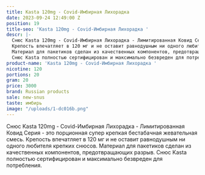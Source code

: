 ```yaml
---
title: Kasta 120mg - Covid-Имбирная Лихорадка
date: 2023-09-24 12:49:00 Z
position: 19
title-seo: 'Kasta 120mg - Covid-Имбирная Лихорадка '
descr: |-
  Снюс Kasta 120mg - Covid-Имбирная Лихорадка - Лимитированная Ковид Серия - это порционная супер крепкая бестабачная жевательная смесь.
  Крепость впечатляет в 120 мг и не оставит равнодушным ни одного любителя крепких снюсов.
  Материал для пакетиков сделан из качественных компонентов, предотвращающих разрыв.
  Снюс Kasta полностью сертифицирован и максимально безвреден для потребления.
product-name: 'Kasta 120mg - Covid-Имбирная Лихорадка '
nicotine: 120
portions: 20
gram: 20
price: 3000
brand: Russian products
sale: new-snus
taste: имбирь
image: "/uploads/1-dc016b.png"
---
```


Снюс Kasta 120mg - Covid-Имбирная Лихорадка - Лимитированная Ковид Серия - это порционная супер крепкая бестабачная жевательная смесь.
Крепость впечатляет в 120 мг и не оставит равнодушным ни одного любителя крепких снюсов.
Материал для пакетиков сделан из качественных компонентов, предотвращающих разрыв.
Снюс Kasta полностью сертифицирован и максимально безвреден для потребления.